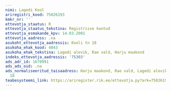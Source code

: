 ```yaml
---
nimi: Lagedi Kool
ariregistri_kood: 75026193
kmkr_nr: ''
ettevotja_staatus: R
ettevotja_staatus_tekstina: Registrisse kantud
ettevotja_esmakande_kpv: 14.03.2001
ettevotja_aadress: .na
asukoht_ettevotja_aadressis: Kooli tn 18
asukoha_ehak_kood: 4043
asukoha_ehak_tekstina: Lagedi alevik, Rae vald, Harju maakond
indeks_ettevotja_aadressis: '75303'
ads_adr_id: 1670991
ads_ads_oid: .na
ads_normaliseeritud_taisaadress: Harju maakond, Rae vald, Lagedi alevik, Kooli tn
  18
teabesysteemi_link: https://ariregister.rik.ee/ettevotja.py?ark=75026193&ref=rekvisiidid
---
```

